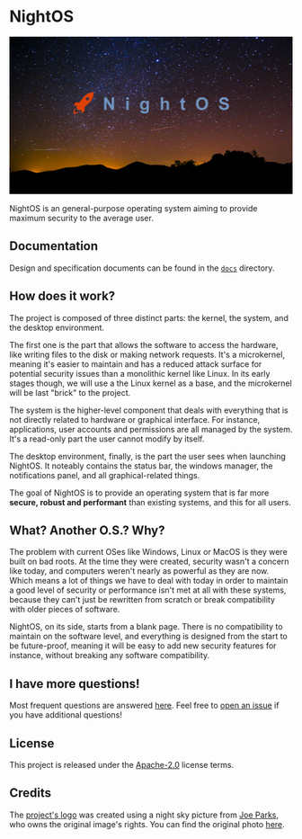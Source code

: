 # NightOS

![NightOS Logo](logo.png)

NightOS is an general-purpose operating system aiming to provide maximum security to the average user.

## Documentation

Design and specification documents can be found in the [`docs`](docs/) directory.

## How does it work?

The project is composed of three distinct parts: the kernel, the system, and the desktop environment.

The first one is the part that allows the software to access the hardware, like writing files to the disk or making network requests. It's a microkernel, meaning it's easier to maintain and has a reduced attack surface for potential security issues than a monolithic kernel like Linux.
In its early stages though, we will use a the Linux kernel as a base, and the microkernel will be last "brick" to the project.

The system is the higher-level component that deals with everything that is not directly related to hardware or graphical interface. For instance, applications, user accounts and permissions are all managed by the system. It's a read-only part the user cannot modify by itself.

The desktop environment, finally, is the part the user sees when launching NightOS. It noteably contains the status bar, the windows manager, the notifications panel, and all graphical-related things.

The goal of NightOS is to provide an operating system that is far more **secure, robust and performant** than existing systems, and this for all users.

## What? Another O.S.? Why?

The problem with current OSes like Windows, Linux or MacOS is they were built on bad roots. At the time they were created, security wasn't a concern like today, and computers weren't nearly as powerful as they are now. Which means a lot of things we have to deal with today in order to maintain a good level of security or performance isn't met at all with these systems, because they can't just be rewritten from scratch or break compatibility with older pieces of software.

NightOS, on its side, starts from a blank page. There is no compatibility to maintain on the software level, and everything is designed from the start to be future-proof, meaning it will be easy to add new security features for instance, without breaking any software compatibility.

## I have more questions!

Most frequent questions are answered [here](docs/FAQ.md). Feel free to [open an issue](https://github.com/ClementNerma/NightOS/issues/new) if you have additional questions!

## License

This project is released under the [Apache-2.0](LICENSE.md) license terms.

## Credits

The [project's logo](logo.png) was created using a night sky picture from [Joe Parks](https://www.flickr.com/people/34450190@N08), who owns the original image's rights.
You can find the original photo [here](https://www.flickr.com/photos/parksjd/9253056182/).
